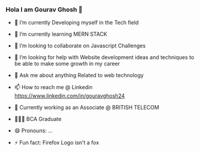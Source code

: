 ### Hola I am Gourav Ghosh 👋



- 🔭 I’m currently Developing myself in the Tech field
- 🌱 I’m currently learning MERN STACK
- 👯 I’m looking to collaborate on Javascript Challenges
- 🤔 I’m looking for help with Website development ideas and techniques to  be able to make some growth in my career
- 💬 Ask me about anything Related to web technology
- 📫 How to reach me @ Linkedin https://www.linkedin.com/in/gouravghosh24
- 💼 Currently working as an Associate @ BRITISH TELECOM
- 👨🏻‍🎓 BCA Graduate 

- 😄 Pronouns: ...
- ⚡ Fun fact: Firefox Logo isn't a fox

